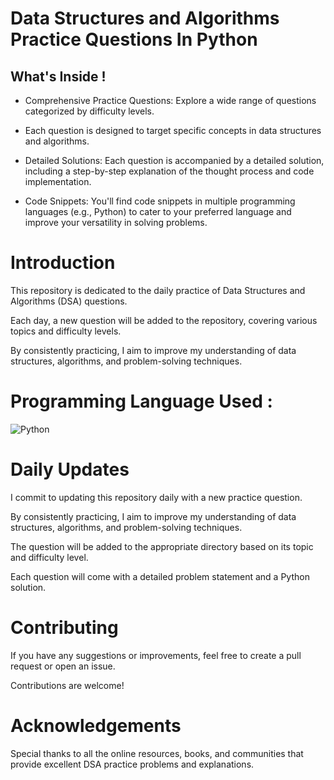 # Data Structures and Algorithms Practice Questions In Python

## What's Inside !

- Comprehensive Practice Questions: Explore a wide range of questions categorized by difficulty levels. 

- Each question is designed to target specific concepts in data structures and algorithms.

- Detailed Solutions: Each question is accompanied by a detailed solution, including a step-by-step explanation of the thought process and code implementation.

- Code Snippets: You'll find code snippets in multiple programming languages (e.g., Python) to cater to your preferred language and improve your versatility in solving problems.

# Introduction

This repository is dedicated to the daily practice of Data Structures and Algorithms (DSA) questions. 

Each day, a new question will be added to the repository, covering various topics and difficulty levels.

By consistently practicing, I aim to improve my understanding of data structures, algorithms, and problem-solving techniques.

# Programming Language Used :

![Python](https://img.shields.io/badge/python-%233776AB.svg?style=for-the-badge&logo=python&logoColor=white) 

# Daily Updates

I commit to updating this repository daily with a new practice question.

By consistently practicing, I aim to improve my understanding of data structures, algorithms, and problem-solving techniques. 

The question will be added to the appropriate directory based on its topic and difficulty level. 

Each question will come with a detailed problem statement and a Python solution.

# Contributing

If you have any suggestions or improvements, feel free to create a pull request or open an issue.

Contributions are welcome!

# Acknowledgements

Special thanks to all the online resources, books, and communities that provide excellent DSA practice problems and explanations.
